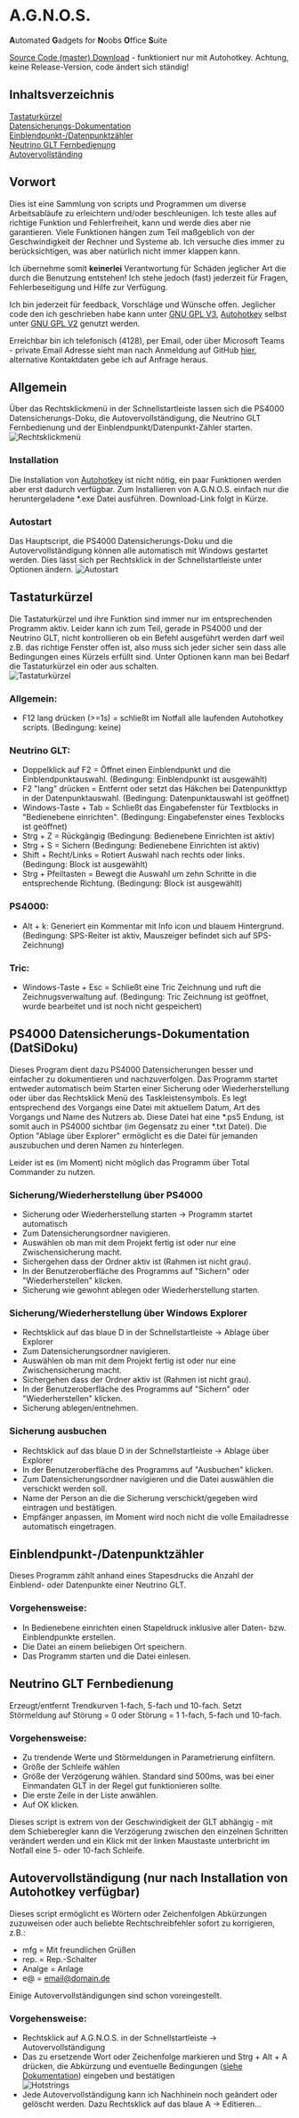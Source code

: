 # A.G.N.O.S.
**A**utomated **G**adgets for **N**oobs **O**ffice **S**uite

[Source Code (master) Download](https://github.com/tonkomnom/AGNOS/archive/master.zip) - funktioniert nur mit Autohotkey. Achtung, keine Release-Version, code ändert sich ständig!

## Inhaltsverzeichnis
[Tastaturkürzel](https://github.com/tonkomnom/AGNOS#tastaturk%C3%BCrzel)</br>
[Datensicherungs-Dokumentation](https://github.com/tonkomnom/AGNOS#ps4000-datensicherungs-dokumentation-datsidoku)</br>
[Einblendpunkt-/Datenpunktzähler](https://github.com/tonkomnom/AGNOS#einblendpunkt-datenpunktz%C3%A4hler)</br>
[Neutrino GLT Fernbedienung](https://github.com/tonkomnom/AGNOS#glt-fernbedienung)</br>
[Autovervollständing](https://github.com/tonkomnom/AGNOS#autovervollst%C3%A4ndigung-nur-nach-installation-von-autohotkey-verf%C3%BCgbar)

## Vorwort
Dies ist eine Sammlung von scripts und Programmen um diverse Arbeitsabläufe zu erleichtern und/oder beschleunigen. Ich teste alles auf richtige Funktion und Fehlerfreiheit, kann und werde dies aber nie garantieren. Viele Funktionen hängen zum Teil maßgeblich von der Geschwindigkeit der Rechner und Systeme ab. Ich versuche dies immer zu berücksichtigen, was aber natürlich nicht immer klappen kann.

Ich übernehme somit **keinerlei** Verantwortung für Schäden jeglicher Art die durch die Benutzung entstehen! Ich stehe jedoch (fast) jederzeit für Fragen, Fehlerbeseitigung und Hilfe zur Verfügung.

Ich bin jederzeit für feedback, Vorschläge und Wünsche offen. Jeglicher code den ich geschrieben habe kann unter [GNU GPL V3](https://www.gnu.org/licenses/gpl-3.0.en.html), [Autohotkey](https://autohotkey.com/) selbst unter [GNU GPL V2](https://www.gnu.org/licenses/gpl-2.0.html) genutzt werden.

Erreichbar bin ich telefonisch (4128), per Email, oder über Microsoft Teams - private Email Adresse sieht man nach Anmeldung auf GitHub [hier](https://github.com/tonkomnom "Tonk's GitHub Profil"), alternative Kontaktdaten gebe ich auf Anfrage heraus.

## Allgemein
Über das Rechtsklickmenü in der Schnellstartleiste lassen sich die PS4000 Datensicherungs-Doku, die Autovervollständigung, die Neutrino GLT Fernbedienung und der Einblendpunkt/Datenpunkt-Zähler starten.</br>
![](https://i.imgur.com/pDZA7ET.png "Rechtsklickmenü")

### Installation
Die Installation von [Autohotkey](https://autohotkey.com/) ist nicht nötig, ein paar Funktionen werden aber erst dadurch verfügbar. Zum Installieren von A.G.N.O.S. einfach nur die heruntergeladene \*.exe Datei ausführen. Download-Link folgt in Kürze.

### Autostart
Das Hauptscript, die PS4000 Datensicherungs-Doku und die Autovervollständigung können alle automatisch mit Windows gestartet werden. Dies lässt sich per Rechtsklick in der Schnellstartleiste unter Optionen ändern.
![](https://i.imgur.com/SDpKuTu.png "Autostart")

## Tastaturkürzel
Die Tastaturkürzel und ihre Funktion sind immer nur im entsprechenden Programm aktiv. Leider kann ich zum Teil, gerade in PS4000 und der Neutrino GLT, nicht kontrollieren ob ein Befehl ausgeführt werden darf weil z.B. das richtige Fenster offen ist, also muss sich jeder sicher sein dass alle Bedingungen eines Kürzels erfüllt sind. Unter Optionen kann man bei Bedarf die Tastaturkürzel ein oder aus schalten.</br>
![](https://i.imgur.com/i4coHvu.png "Tastaturkürzel")

### Allgemein:
- F12 lang drücken (>=1s) = schließt im Notfall alle laufenden Autohotkey scripts. (Bedingung: keine)

### Neutrino GLT:
- Doppelklick auf F2 = Öffnet einen Einblendpunkt und die Einblendpunktauswahl. (Bedingung: Einblendpunkt ist ausgewählt)
- F2 "lang" drücken = Entfernt oder setzt das Häkchen bei Datenpunkttyp in der Datenpunktauswahl. (Bedingung: Datenpunktauswahl ist geöffnet)
- Windows-Taste + Tab = Schließt das Eingabefenster für Textblocks in "Bedienebene einrichten". (Bedingung: Eingabefenster eines Texblocks ist geöffnet)
- Strg + Z = Rückgängig (Bedingung: Bedienebene Einrichten ist aktiv)
- Strg + S = Sichern (Bedingung: Bedienebene Einrichten ist aktiv)
- Shift + Recht/Links = Rotiert Auswahl nach rechts oder links. (Bedingung: Block ist ausgewählt)
- Strg + Pfeiltasten = Bewegt die Auswahl um zehn Schritte in die entsprechende Richtung. (Bedingung: Block ist ausgewählt)

### PS4000:
- Alt + k: Generiert ein Kommentar mit Info icon und blauem Hintergrund. (Bedingung: SPS-Reiter ist aktiv, Mauszeiger befindet sich auf SPS-Zeichnung)

### Tric:
- Windows-Taste + Esc = Schließt eine Tric Zeichnung und ruft die Zeichnugsverwaltung auf. (Bedingung: Tric Zeichnung ist geöffnet, wurde bearbeitet und ist noch nicht gespeichert)

## PS4000 Datensicherungs-Dokumentation (DatSiDoku)
Dieses Program dient dazu PS4000 Datensicherungen besser und einfacher zu dokumentieren und nachzuverfolgen. Das Programm startet entweder automatisch beim Starten einer Sicherung oder Wiederherstellung oder über das Rechtsklick Menü des Taskleistensymbols. Es legt entsprechend des Vorgangs eine Datei mit aktuellem Datum, Art des Vorgangs und Name des Nutzers ab. Diese Datei hat eine \*.ps5 Endung, ist somit auch in PS4000 sichtbar (im Gegensatz zu einer \*.txt Datei). Die Option "Ablage über Explorer" ermöglicht es die Datei für jemanden auszubuchen und deren Namen zu hinterlegen.

Leider ist es (im Moment) nicht möglich das Programm über Total Commander zu nutzen.

### Sicherung/Wiederherstellung über PS4000
- Sicherung oder Wiederherstellung starten -> Programm startet automatisch
- Zum Datensicherungsordner navigieren.
- Auswählen ob man mit dem Projekt fertig ist oder nur eine Zwischensicherung macht.
- Sichergehen dass der Ordner aktiv ist (Rahmen ist nicht grau).
- In der Benutzeroberfläche des Programms auf "Sichern" oder "Wiederherstellen" klicken.
- Sicherung wie gewohnt ablegen oder Wiederherstellung starten.

### Sicherung/Wiederherstellung über Windows Explorer
- Rechtsklick auf das blaue D in der Schnellstartleiste -> Ablage über Explorer
- Zum Datensicherungsordner navigieren.
- Auswählen ob man mit dem Projekt fertig ist oder nur eine Zwischensicherung macht.
- Sichergehen dass der Ordner aktiv ist (Rahmen ist nicht grau).
- In der Benutzeroberfläche des Programms auf "Sichern" oder "Wiederherstellen" klicken.
- Sicherung ablegen/entnehmen.

### Sicherung ausbuchen
- Rechtsklick auf das blaue D in der Schnellstartleiste -> Ablage über Explorer
- In der Benutzeroberfläche des Programms auf "Ausbuchen" klicken.
- Zum Datensicherungsordner navigieren und die Datei auswählen die verschickt werden soll.
- Name der Person an die die Sicherung verschickt/gegeben wird eintragen und bestätigen.
- Empfänger anpassen, im Moment wird noch nicht die volle Emailadresse automatisch eingetragen.

## Einblendpunkt-/Datenpunktzähler
Dieses Programm zählt anhand eines Stapesdrucks die Anzahl der Einblend- oder Datenpunkte einer Neutrino GLT.

### Vorgehensweise:
- In Bedienebene einrichten einen Stapeldruck inklusive aller Daten- bzw. Einblendpunkte erstellen.
- Die Datei an einem beliebigen Ort speichern.
- Das Programm starten und die Datei einlesen.

## Neutrino GLT Fernbedienung
Erzeugt/entfernt Trendkurven 1-fach, 5-fach und 10-fach. Setzt Störmeldung auf Störung = 0 oder Störung = 1 1-fach, 5-fach und 10-fach.

### Vorgehensweise:
- Zu trendende Werte und Störmeldungen in Parametrierung einfiltern.
- Größe der Schleife wählen
- Größe der Verzögerung wählen. Standard sind 500ms, was bei einer Einmandaten GLT in der Regel gut funktionieren sollte.
- Die erste Zeile in der Liste anwählen.
- Auf OK klicken.

Dieses script is extrem von der Geschwindigkeit der GLT abhängig - mit dem Schieberegler kann die Verzögerung zwischen den einzelnen Schritten verändert werden und ein Klick mit der linken Maustaste unterbricht im Notfall eine 5- oder 10-fach Schleife.

## Autovervollständigung (nur nach Installation von Autohotkey verfügbar)
Dieses script ermöglicht es Wörtern oder Zeichenfolgen Abkürzungen zuzuweisen oder auch beliebte Rechtschreibfehler sofort zu korrigieren, z.B.:

- mfg = Mit freundlichen Grüßen
- rep. = Rep.-Schalter
- Analge = Anlage
- e@ = email@domain.de

Einige Autovervollständigungen sind schon voreingestellt.

### Vorgehensweise:
- Rechtsklick auf A.G.N.O.S. in der Schnellstartleiste -> Autovervollständigung
- Das zu ersetzende Wort oder Zeichenfolge markieren und Strg + Alt + A drücken, die Abkürzung und eventuelle Bedingungen ([siehe Dokumentation](https://ahkde.github.io/docs/Hotstrings.htm)) eingeben und bestätigen</br>
![](https://i.imgur.com/f9FMJXd.png "Hotstrings")
- Jede Autovervollständigung kann ich Nachhinein noch geändert oder gelöscht werden. Dazu Rechtsklick auf das blaue A -> Editieren...
